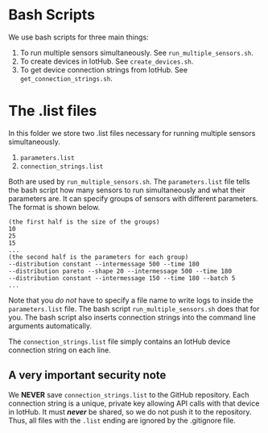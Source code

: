 # Bash Scripts
We use bash scripts for three main things:
1. To run multiple sensors simultaneously. See `run_multiple_sensors.sh`.
2. To create devices in IotHub. See `create_devices.sh`.
3. To get device connection strings from IotHub. See `get_connection_strings.sh`.
# The .list files
In this folder we store two .list files necessary for running multiple sensors simultaneously.
1. `parameters.list`
2. `connection_strings.list`

Both are used by `run_multiple_sensors.sh`. The `parameters.list` file tells the bash script how many sensors to run simultaneously and what their parameters are. It can specify groups of sensors with different parameters. The format is shown below.
```
(the first half is the size of the groups)
10
25
15
...
(the second half is the parameters for each group)
--distribution constant --intermessage 500 --time 180
--distribution pareto --shape 20 --intermessage 500 --time 180
--distribution constant --intermessage 150 --time 180 --batch 5
...
```
Note that you *do not* have to specify a file name to write logs to inside the `parameters.list` file. The bash script `run_multiple_sensors.sh` does that for you. The bash script also inserts connection strings into the command line arguments automatically.

The `connection_strings.list` file simply contains an IotHub device connection string on each line.
## A very important security note
We **NEVER** save `connection_strings.list` to the GitHub repository. Each connection string is a unique, private key allowing API calls with that device in IotHub. It must **_never_** be shared, so we do not push it to the repository. Thus, all files with the `.list` ending are ignored by the .gitignore file.